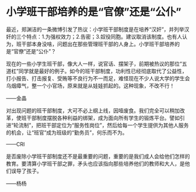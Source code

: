 # 小学班干部培养的是“官僚”还是“公仆”

最近，郑渊洁的一条微博引发了热议：小学班干部制度是在培养“汉奸”，并列举汉奸的三个特点：1.为强权效力；2.告密；3.奴役同胞。建议取消该制度。也有人认为，班干部本身没啥，问题出在那些管理班干部的人身上。小学班干部培养的是“官僚”还是“公仆”？ 

现在的一些小学生班干部，像大人一样，说官话、摆架子，前期被热议的那位“五道杠”同学就是最好的例子。如今的班干部制度，功利性已经彻底取代了公益性，打小报告、打击报复、受贿等不良行为不一而足，难怪现在不少人说大学的学生会乌烟瘴气，整一个小官场，原来就是从娃娃抓起的。这种现象，不改不行！ 

——金晶 

对出现问题的班干部制度，大可不必上纲上线，因噎废食。我们完全可以稍加改革，使班干部制度摆脱各种利益的绑架，成为面向所有学生的锻炼平台。譬如引进“轮流制”，把班干部定位为“服务性岗位”，然后给每一个学生提供为其他人服务的机会，让“班官”成为班级的“勤务员”，何乐而不为。 

——CRI 

是否废除小学班干部制度还不是最重要的问题，重要的是我们成人会给他们怎样的教育。要清算小学班干部之罪，矛头也应该指向那些培养他们的教师和大人，是他们误导了孩子。 

——杨杨